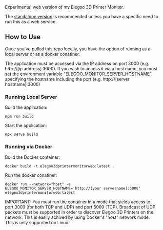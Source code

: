 Experimental web version of my Elegoo 3D Printer Monitor.

The [standalone version](https://github.com/ssewell/Elegoo3DPrinterMonitor) is recommended unless you have a specific need to run this as a web service.

## How to Use

Once you've pulled this repo locally, you have the option of running as a local server or as a docker conatiner.

The application must be accessed via the IP address on port 3000 (e.g. http://[ip address]:3000). If you wish to access it via a host name, you must set the environment variable "ELEGOO_MONITOR_SERVER_HOSTNAME", specifying the hostname including the port (e.g. http://[server hostname]:3000)

### Running Local Server

Build the application:

```shell
npm run build
```

Start the application:

```shell
npx serve build
```

### Running via Docker

Build the Docker container:

```shell
docker build -t elegoo3dprintermonitorweb:latest .
```

Run the docker conatiner:

```shell
docker run --network="host" -e ELEGOO_MONITOR_SERVER_HOSTNAME='http://[your servername]:3000' elegoo3dprintermonitorweb:latest
```

IMPORTANT: You must run the container in a mode that yields access to port 3000 (for both TCP and UDP) and port 5000 (TCP). Broadcast of UDP packets must be supported in order to discover Elegoo 3D Printers on the network. This is easily achived by using Docker's "host" network mode. This is only supported on Linux.
